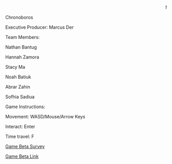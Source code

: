 <marquee>Mental Wealth Games</marquee>

Chronoboros

Executive Producer: Marcus Der

Team Members:

Nathan Bantug

Hannah Zamora

Stacy Ma

Noah Batiuk

Abrar Zahin

Sofhia Sadiua


Game Instructions:

Movement: WASD/Mouse/Arrow Keys

Interact: Enter

Time travel: F


[Game Beta Survey](https://forms.gle/DcRcu8hny6ZaGoTRA)

[Game Beta Link](https://marinathan.github.io/Beta/index)

